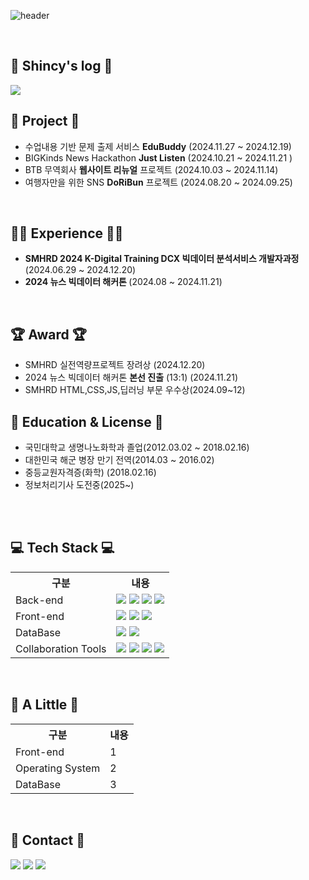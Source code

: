 ![header](https://capsule-render.vercel.app/api?type=waving&color=auto&height=300&section=header&text=Shincy's%20Github&fontSize=90)

<br>

## 📝 Shincy's log 📝
<a href="https://velog.io/@shinchoungyong/posts"/><img src="https://img.shields.io/badge/velog-20C997?style=for-the-badge&logo=velog&logoColor=white"/></a>


## 📁 Project 📂
- 수업내용 기반 문제 출제 서비스 <b>EduBuddy</b> (2024.11.27 ~ 2024.12.19)
- BIGKinds News Hackathon <b>Just Listen</b> (2024.10.21 ~ 2024.11.21 )
- BTB 무역회사 <b>웹사이트 리뉴얼</b> 프로젝트 (2024.10.03 ~ 2024.11.14)
- 여행자만을 위한 SNS <b>DoRiBun</b> 프로젝트 (2024.08.20 ~ 2024.09.25)


<br>

## 🏃‍♂️ Experience 🏃‍♂️
- <b>SMHRD 2024 K-Digital Training DCX 빅데이터 분석서비스 개발자과정</b> (2024.06.29 ~ 2024.12.20)
- <b>2024 뉴스 빅데이터 해커톤 </b> (2024.08 ~ 2024.11.21)

<br>

## 🏆 Award 🏆
- SMHRD 실전역량프로젝트 장려상 (2024.12.20)
- 2024 뉴스 빅데이터 해커톤 <b>본선 진출</b> (13:1) (2024.11.21)
- SMHRD HTML,CSS,JS,딥러닝 부문 우수상(2024.09~12)

## 📙 Education & License 📙
- 국민대학교 생명나노화학과 졸업(2012.03.02 ~ 2018.02.16)
- 대한민국 해군 병장 만기 전역(2014.03 ~ 2016.02)
- 중등교원자격증(화학) (2018.02.16)
- 정보처리기사 도전중(2025~)

<br>

<br>

## 💻 Tech Stack 💻

<table>
    <tr>
        <th>구분</th>
        <th>내용</th>
    </tr>
    <tr>
        <td>Back-end</td>
        <td>
            <img src="https://img.shields.io/badge/Java-007396?style=for-the-badge&logo=java&logoColor=white"/>
            <img src="https://img.shields.io/badge/Spring-6DB33F?style=for-the-badge&logo=Spring&logoColor=white"/>
            <img src="https://img.shields.io/badge/Spring Boot-6DB33F?style=for-the-badge&logo=Spring Boot&logoColor=white"/>
            <img src="https://img.shields.io/badge/Python-3776AB?style=for-the-badge&logo=Python&logoColor=white"/> 
        </td>
    </tr>
    <tr>
        <td>Front-end</td>
        <td>
            <img src="https://img.shields.io/badge/HTML5-E34F26?style=for-the-badge&logo=HTML5&logoColor=white"/>
            <img src="https://img.shields.io/badge/CSS3-1572B6?style=for-the-badge&logo=CSS3&logoColor=white"/>
            <img src="https://img.shields.io/badge/JavaScript-F7DF1E?style=for-the-badge&logo=JavaScript&logoColor=white"/>
        </td>
    </tr>
    <tr>
        <td>DataBase</td>
        <td>
            <img src="https://img.shields.io/badge/Oracle-F80000?style=for-the-badge&logo=Oracle&logoColor=white"/>
            <img src="https://img.shields.io/badge/MySQL-4479A1?style=for-the-badge&logo=MySQL&logoColor=white"/>
        </td>
    </tr>
    <tr>
        <td>Collaboration Tools</td>
        <td>
            <img src="https://img.shields.io/badge/Git-F05032?style=for-the-badge&logo=Git&logoColor=white"/>
            <img src="https://img.shields.io/badge/GitHub-181717?style=for-the-badge&logo=GitHub&logoColor=white"/>
            <img src="https://img.shields.io/badge/sourcetree-0052CC?style=for-the-badge&logo=sourcetree&logoColor=white"/>
            <img src="https://img.shields.io/badge/notion-000000?style=for-the-badge&logo=notion&logoColor=white"/>
        </td>
    </tr>
</table>

<br>

## 🐾 A Little 🐾

<table>
    <tr>
        <th>구분</th>
        <th>내용</th>
    </tr>
 <tr>
     <td>Front-end</td>
        <td>
         1
        </td>
    </tr>
    <tr>
        <td>Operating System</td>
        <td>
          2
        </td>
    </tr>
    <tr>
        <td>DataBase</td>
        <td>
           3
        </td>
    </tr> 
</table>

<br>

## 📱 Contact 📱
<a href="https://www.instagram.com/cyshin_93/"><img src="https://img.shields.io/badge/instagram-E4405F?style=for-the-badge&logo=instagram&logoColor=white"/></a>
<a href="mailto:cystudy93@gmail.com"><img src="https://img.shields.io/badge/gmail-EA4335?style=for-the-badge&logo=gmail&logoColor=white"/></a>
<a href="mailto:dongdengx@naver.com"><img src="https://img.shields.io/badge/naver-03C75A?style=for-the-badge&logo=naver&logoColor=white"/></a>

<br>



